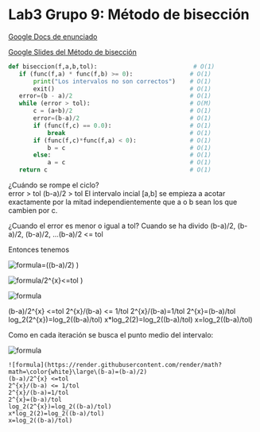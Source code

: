 # Lab3 Grupo 9: Método de bisección
[Google Docs de enunciado](https://docs.google.com/document/d/17PbQ12ueK_aBHzUAt4S3vwtmE4-OyNAEduATqXiE5cE/edit)

[Google Slides del Método de bisección](https://docs.google.com/presentation/d/1qtsbJFTalOlM7qdlacQk5FTIT5Tq7c23iIX81jkiwac/edit?usp=sharing)

 ```python
def biseccion(f,a,b,tol):                           # O(1)
    if (func(f,a) * func(f,b) >= 0):                # O(1)
        print("Los intervalos no son correctos")    # O(1)
        exit()                                      # O(1)
    error=(b - a)/2                                 # O(1)
    while (error > tol):                            # O(M)
        c = (a+b)/2                                 # O(1)
        error=(b-a)/2                               # O(1)
        if (func(f,c) == 0.0):                      # O(1)
            break                                   # O(1)
        if (func(f,c)*func(f,a) < 0):               # O(1)
            b = c                                   # O(1)
        else:                                       # O(1)
            a = c                                   # O(1)
    return c                                        # O(1)
```

¿Cuándo se rompe el ciclo?  
error > tol
(b-a)/2 > tol
El intervalo incial [a,b]
se empieza a acotar exactamente por la mitad
independientemente que a o b sean los que cambien por c.

¿Cuando el error es menor o igual a tol?
Cuando se ha divido (b-a)/2, (b-a)/2, (b-a)/2, ...(b-a)/2 <= tol

Entonces tenemos  

![formula](https://render.githubusercontent.com/render/math?math=\color{white}\large\(b-a)=((b-a)/2) )  

![formula](https://render.githubusercontent.com/render/math?math=\color{white}\large\(b-a)/2^{x}<=tol )

![formula](https://render.githubusercontent.com/render/math?math=\color{white}\large\b-a%2F2^{x}%3C=tol)

(b-a)/2^{x} <=tol
2^{x}/(b-a) <= 1/tol
2^{x}/(b-a)=1/tol
2^{x}=(b-a)/tol
log_2(2^{x})=log_2((b-a)/tol)
x*log_2(2)=log_2((b-a)/tol)
x=log_2((b-a)/tol)


Como en cada iteración se busca el punto medio del intervalo:  

![formula](https://render.githubusercontent.com/render/math?math=\color{white}\large\C_1=(b-a)/2)

```
![formula](https://render.githubusercontent.com/render/math?math=\color{white}\large\(b-a)=(b-a)/2)
(b-a)/2^{x} <=tol
2^{x}/(b-a) <= 1/tol
2^{x}/(b-a)=1/tol
2^{x}=(b-a)/tol
log_2(2^{x})=log_2((b-a)/tol)
x*log_2(2)=log_2((b-a)/tol)
x=log_2((b-a)/tol)
```